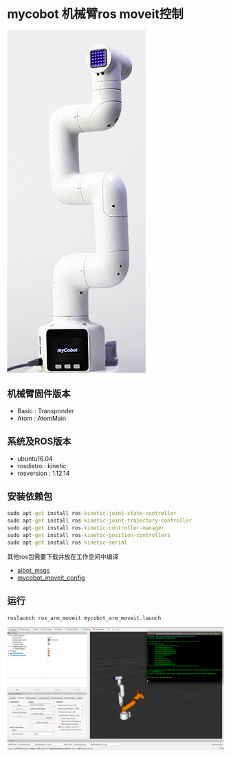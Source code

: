 # mycobot 机械臂ros moveit控制

![mycobot](https://github.com/kevin-zhuang/ros_arm_moveit/blob/main/ros_arm_moveit/pic/mycobot.png)

## 机械臂固件版本

* Basic : Transponder
* Atom : AtomMain

## 系统及ROS版本

* ubuntu16.04
* rosdistro : kinetic
* rosversion : 1.12.14


## 安装依赖包

```cmd
sudo apt-get install ros-kinetic-joint-state-controller 
sudo apt-get install ros-kinetic-joint-trajectory-controller 
sudo apt-get install ros-kinetic-controller-manager
sudo apt-get install ros-kinetic-position-controllers
sudo apt-get install ros-kinetic-serial
```
其他ros包需要下载并放在工作空间中编译

* [aibot_msgs](https://github.com/xmhuaway/aibot_msgs.git)
* [mycobot_moveit_config](https://github.com/kevin-zhuang/mycobot_moveit_config)



## 运行

```cmd
roslaunch ros_arm_moveit mycobot_arm_moveit.launch
```

![moveit](https://github.com/kevin-zhuang/ros_arm_moveit/blob/main/ros_arm_moveit/pic/mycobot_moveit.png)
